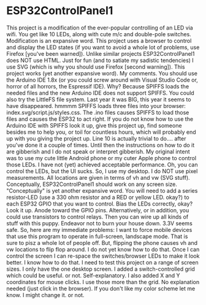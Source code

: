 # ESP32ControlPanel1
This project is a modification of the ever-popular controlling of an LED via wifi. You get like 10 LEDs, along with cute m/c and double-pole switches. 
Modification is an expansive word. This project uses a browser to control and display the LED states (if you want to avoid a whole lot of problems, use Firefox [you've been warned]).
Unlike similar projects ESP32ControlPanel1 does NOT use HTML. Just for fun (and to satiate my sadistic tendencies) I use SVG (which is why you should use Firefox [second warning]).
This project works (yet another expansive word). My comments.
  You should use the Arduino IDE 1.8x (or you could screw around with Visual Studio Code or, horror of all horrors, the Espressif IDE). Why? Because SPIFFS loads the needed files and the new Arduino IDE does not support SPIFFS.
  You could also try the LittleFS file system. Last year it was BIG, this year it seems to have disappeared. hmmmm
  SPIFFS loads three files into your browser: index.svg/script.js/styles.css.
  The .ino files causes SPIFFS to load those files and causes the ESP32 to act right.
  If you do not know how to use the Arduino IDE with SPIFFS look it up, give this project up, find someone besides me to help you, or toil for countless hours, which will probably end up with you giving the project up.
  Line 10 is actually trivial to do.... after you've done it a couple of times. Until then the instructions on how to do it are gibberish and I do not speak or interpret gibberish.
  My original intent was to use my cute little Android phone or my cuter Apple phone to control those LEDs. I have not (yet) achieved acceptable performance. Oh, you can control the LEDs, but the UI sucks. 
  So, I use my desktop. 
  I do NOT use pixel measurements. All locations are given in terms of vh and vw (SVG stuff). Conceptually, ESP32ControlPanel1 should work on any screen size. "Conceptually" is yet another expansive word.
You will need to add a series resistor-LED (use a 330 ohm resistor and a RED or yellow LED. okay?) to each ESP32 GPIO that you want to control. Bias the LEDs correctly, okay? Look it up. Anode toward the GPIO pins. 
Alternatively, or in addition, you could use transistors to control relays. Then you can wire up all kinds of stuff with this puppy. Endeavor not to burn your house down. 3.3V seems safe. 
So, here are my immediate problems:
  I want to force mobile devices that use this program to operate in full-screen, landscape mode. That is sure to pisz a whole lot of people off. But, flipping the phone causes vh and vw locations to flip flop around.
  I do not yet know how to do that.
  Once I can control the screen I can re-space the switches/browser LEDs to make it look better. I know how to do that. 
  I need to test this project on a range of screen sizes. I only have the one desktop screen.
    I added a switch-controlled grid which could be useful. or not. Self-explanatory.
    I also added X and Y coordinates for mouse clicks. I use those more than the grid. No explanation needed (just click in the browser). 
    If you don't like my color scheme let me know. I might change it. or not. 
  
  
